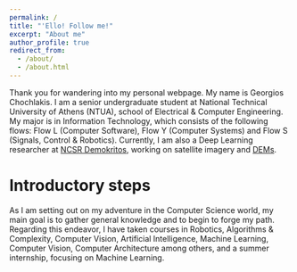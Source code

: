 ```yaml
---
permalink: /
title: "'Ello! Follow me!"
excerpt: "About me"
author_profile: true
redirect_from: 
  - /about/
  - /about.html
---
```


Thank you for wandering into my personal webpage. My name is Georgios Chochlakis. I am a senior undergraduate student at National Technical University of Athens (NTUA), school of Electrical & Computer Engineering. My major is in Information Technology, which consists of the following flows: Flow L (Computer Software), Flow Y (Computer Systems) and Flow S (Signals, Control & Robotics). Currently, I am also a Deep Learning researcher at [NCSR Demokritos](https://www.iit.demokritos.gr/), working on satellite imagery and [DEMs](https://en.wikipedia.org/wiki/Digital_elevation_model).

Introductory steps
======
As I am setting out on my adventure in the Computer Science world, my main goal is to gather general knowledge and to begin to forge my path. Regarding this endeavor, I have taken courses in Robotics, Algorithms & Complexity, Computer Vision, Artificial Intelligence, Machine Learning, Computer Vision, Computer Architecture among others, and a summer internship, focusing on Machine Learning.
